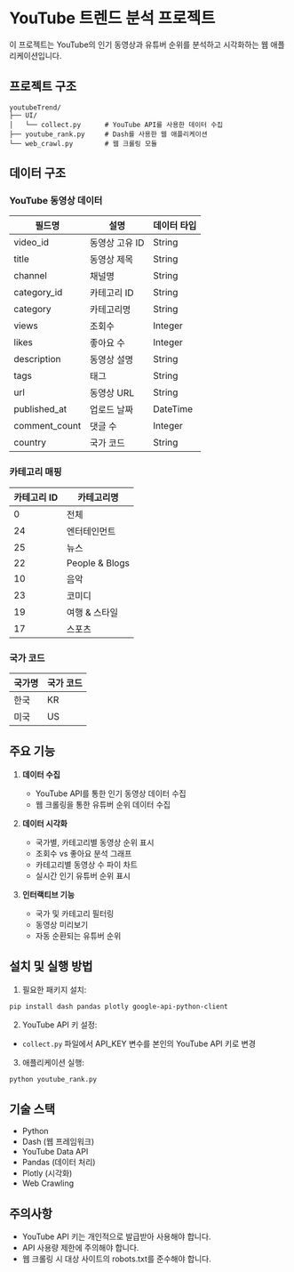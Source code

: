 # YouTube 트렌드 분석 프로젝트

이 프로젝트는 YouTube의 인기 동영상과 유튜버 순위를 분석하고 시각화하는 웹 애플리케이션입니다.

## 프로젝트 구조

```
youtubeTrend/
├── UI/
│   └── collect.py      # YouTube API를 사용한 데이터 수집
├── youtube_rank.py     # Dash를 사용한 웹 애플리케이션
└── web_crawl.py        # 웹 크롤링 모듈
```

## 데이터 구조

### YouTube 동영상 데이터
| 필드명 | 설명 | 데이터 타입 |
|--------|------|------------|
| video_id | 동영상 고유 ID | String |
| title | 동영상 제목 | String |
| channel | 채널명 | String |
| category_id | 카테고리 ID | String |
| category | 카테고리명 | String |
| views | 조회수 | Integer |
| likes | 좋아요 수 | Integer |
| description | 동영상 설명 | String |
| tags | 태그 | String |
| url | 동영상 URL | String |
| published_at | 업로드 날짜 | DateTime |
| comment_count | 댓글 수 | Integer |
| country | 국가 코드 | String |

### 카테고리 매핑
| 카테고리 ID | 카테고리명 |
|------------|------------|
| 0 | 전체 |
| 24 | 엔터테인먼트 |
| 25 | 뉴스 |
| 22 | People & Blogs |
| 10 | 음악 |
| 23 | 코미디 |
| 19 | 여행 & 스타일 |
| 17 | 스포츠 |

### 국가 코드
| 국가명 | 국가 코드 |
|--------|------------|
| 한국 | KR |
| 미국 | US |

## 주요 기능

1. **데이터 수집**
   - YouTube API를 통한 인기 동영상 데이터 수집
   - 웹 크롤링을 통한 유튜버 순위 데이터 수집

2. **데이터 시각화**
   - 국가별, 카테고리별 동영상 순위 표시
   - 조회수 vs 좋아요 분석 그래프
   - 카테고리별 동영상 수 파이 차트
   - 실시간 인기 유튜버 순위 표시

3. **인터랙티브 기능**
   - 국가 및 카테고리 필터링
   - 동영상 미리보기
   - 자동 순환되는 유튜버 순위

## 설치 및 실행 방법

1. 필요한 패키지 설치:
```bash
pip install dash pandas plotly google-api-python-client
```

2. YouTube API 키 설정:
- `collect.py` 파일에서 API_KEY 변수를 본인의 YouTube API 키로 변경

3. 애플리케이션 실행:
```bash
python youtube_rank.py
```

## 기술 스택

- Python
- Dash (웹 프레임워크)
- YouTube Data API
- Pandas (데이터 처리)
- Plotly (시각화)
- Web Crawling

## 주의사항

- YouTube API 키는 개인적으로 발급받아 사용해야 합니다.
- API 사용량 제한에 주의해야 합니다.
- 웹 크롤링 시 대상 사이트의 robots.txt를 준수해야 합니다. 

